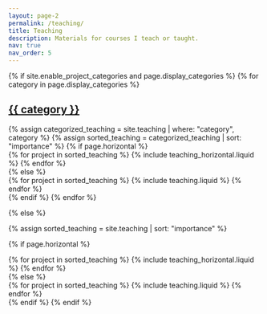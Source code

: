 ```yaml
---
layout: page-2
permalink: /teaching/
title: Teaching
description: Materials for courses I teach or taught.
nav: true
nav_order: 5
---
```


<!-- pages/teaching.md -->
<div class="teaching">
{% if site.enable_project_categories and page.display_categories %}
  <!-- Display categorized teaching -->
  {% for category in page.display_categories %}
  <a id="{{ category }}" href=".#{{ category }}">
    <h2 class="category">{{ category }}</h2>
  </a>
  {% assign categorized_teaching = site.teaching | where: "category", category %}
  {% assign sorted_teaching = categorized_teaching | sort: "importance" %}
  <!-- Generate cards for each project -->
  {% if page.horizontal %}
  <div class="container">
    <div class="col-md-12">
    {% for project in sorted_teaching %}
      {% include teaching_horizontal.liquid %}
    {% endfor %}
    </div>
  </div>
  {% else %}
  <div class="col-md-12">
    {% for project in sorted_teaching %}
      {% include teaching.liquid %}
    {% endfor %}
  </div>
  {% endif %}
  {% endfor %}

{% else %}

<!-- Display teaching without categories -->

{% assign sorted_teaching = site.teaching | sort: "importance" %}

  <!-- Generate cards for each project -->

{% if page.horizontal %}

  <div class="container">
    <div class="col-md-12">
    {% for project in sorted_teaching %}
      {% include teaching_horizontal.liquid %}
    {% endfor %}
    </div>
  </div>
  {% else %}
  <div class="rcol-md-12">
    {% for project in sorted_teaching %}
      {% include teaching.liquid %}
    {% endfor %}
  </div>
  {% endif %}
{% endif %}
</div>

